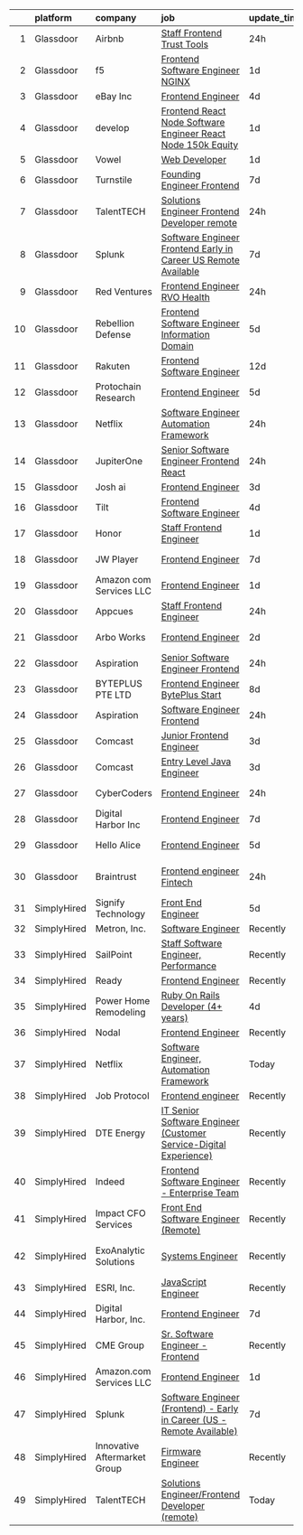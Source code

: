 

|    | platform    | company                      | job                                                                                                                                                                                                                                                                                                                                                                                                                                                                                                                                                                                                                                                                                                                                                                                                                                                                                                                                                                                                                                                                                                                                                                                                                                                                                                                                                                    | update_time   | location                   |
|---:|:------------|:-----------------------------|:-----------------------------------------------------------------------------------------------------------------------------------------------------------------------------------------------------------------------------------------------------------------------------------------------------------------------------------------------------------------------------------------------------------------------------------------------------------------------------------------------------------------------------------------------------------------------------------------------------------------------------------------------------------------------------------------------------------------------------------------------------------------------------------------------------------------------------------------------------------------------------------------------------------------------------------------------------------------------------------------------------------------------------------------------------------------------------------------------------------------------------------------------------------------------------------------------------------------------------------------------------------------------------------------------------------------------------------------------------------------------|:--------------|:---------------------------|
|  1 | Glassdoor   | Airbnb                       | [Staff Frontend   Trust Tools](https://www.glassdoor.com/partner/jobListing.htm?pos=114&ao=1136043&s=58&guid=00000182f2cf32ae985b457f6c83e741&src=GD_JOB_AD&t=SR&vt=w&ea=1&cs=1_4fd03c89&cb=1661931041787&jobListingId=1008104454836&jrtk=3-0-1gbpcucmch4ct801-1gbpcucmsg4eb800-806b18b605f4eea3-)                                                                                                                                                                                                                                                                                                                                                                                                                                                                                                                                                                                                                                                                                                                                                                                                                                                                                                                                                                                                                                                                     | 24h           | Seattle, WA                |
|  2 | Glassdoor   | f5                           | [Frontend Software Engineer   NGINX](https://www.glassdoor.com/partner/jobListing.htm?pos=109&ao=1136043&s=58&guid=00000182f2cf32ae985b457f6c83e741&src=GD_JOB_AD&t=SR&vt=w&cs=1_c05938db&cb=1661931041786&jobListingId=1008101385822&jrtk=3-0-1gbpcucmch4ct801-1gbpcucmsg4eb800-ab3b6c622a041f1a-)                                                                                                                                                                                                                                                                                                                                                                                                                                                                                                                                                                                                                                                                                                                                                                                                                                                                                                                                                                                                                                                                    | 1d            | Seattle, WA                |
|  3 | Glassdoor   | eBay Inc                     | [Frontend Engineer](https://www.glassdoor.com/partner/jobListing.htm?pos=129&ao=1136043&s=58&guid=00000182f2cf32ae985b457f6c83e741&src=GD_JOB_AD&t=SR&vt=w&cs=1_2962541b&cb=1661931041789&jobListingId=1008096967965&jrtk=3-0-1gbpcucmch4ct801-1gbpcucmsg4eb800-e1a3656f66b9cd52-)                                                                                                                                                                                                                                                                                                                                                                                                                                                                                                                                                                                                                                                                                                                                                                                                                                                                                                                                                                                                                                                                                     | 4d            | Atlanta, GA                |
|  4 | Glassdoor   | develop                      | [Frontend React Node Software Engineer  React Node 150k Equity](https://www.glassdoor.com/partner/jobListing.htm?pos=123&ao=1136043&s=58&guid=00000182f2cf32ae985b457f6c83e741&src=GD_JOB_AD&t=SR&vt=w&cs=1_b95d8308&cb=1661931041788&jobListingId=1008102007727&jrtk=3-0-1gbpcucmch4ct801-1gbpcucmsg4eb800-b0bdab69aaee678c-)                                                                                                                                                                                                                                                                                                                                                                                                                                                                                                                                                                                                                                                                                                                                                                                                                                                                                                                                                                                                                                         | 1d            | Miami, FL                  |
|  5 | Glassdoor   | Vowel                        | [Web Developer](https://www.glassdoor.com/partner/jobListing.htm?pos=124&ao=1136043&s=58&guid=00000182f2cf32ae985b457f6c83e741&src=GD_JOB_AD&t=SR&vt=w&cs=1_a912956d&cb=1661931041788&jobListingId=1008101576821&jrtk=3-0-1gbpcucmch4ct801-1gbpcucmsg4eb800-acf3e317e65e725f-)                                                                                                                                                                                                                                                                                                                                                                                                                                                                                                                                                                                                                                                                                                                                                                                                                                                                                                                                                                                                                                                                                         | 1d            | Remote                     |
|  6 | Glassdoor   | Turnstile                    | [Founding Engineer   Frontend](https://www.glassdoor.com/partner/jobListing.htm?pos=112&ao=1136043&s=58&guid=00000182f2cf32ae985b457f6c83e741&src=GD_JOB_AD&t=SR&vt=w&ea=1&cs=1_53a4ad37&cb=1661931041786&jobListingId=1008088948380&jrtk=3-0-1gbpcucmch4ct801-1gbpcucmsg4eb800-4e156d72d90a34b8-)                                                                                                                                                                                                                                                                                                                                                                                                                                                                                                                                                                                                                                                                                                                                                                                                                                                                                                                                                                                                                                                                     | 7d            | Remote                     |
|  7 | Glassdoor   | TalentTECH                   | [Solutions Engineer Frontend Developer  remote ](https://www.glassdoor.com/partner/jobListing.htm?pos=104&ao=1136043&s=58&guid=00000182f2cf32ae985b457f6c83e741&src=GD_JOB_AD&t=SR&vt=w&ea=1&cs=1_8e9f4cfa&cb=1661931041785&jobListingId=1008103113079&jrtk=3-0-1gbpcucmch4ct801-1gbpcucmsg4eb800-38a11cd210967287-)                                                                                                                                                                                                                                                                                                                                                                                                                                                                                                                                                                                                                                                                                                                                                                                                                                                                                                                                                                                                                                                   | 24h           | Atlanta, TX                |
|  8 | Glassdoor   | Splunk                       | [Software Engineer  Frontend    Early in Career  US   Remote Available ](https://www.glassdoor.com/partner/jobListing.htm?pos=127&ao=1136043&s=58&guid=00000182f2cf32ae985b457f6c83e741&src=GD_JOB_AD&t=SR&vt=w&cs=1_c00950f0&cb=1661931041788&jobListingId=1008089366178&jrtk=3-0-1gbpcucmch4ct801-1gbpcucmsg4eb800-2306972c98b04f14-)                                                                                                                                                                                                                                                                                                                                                                                                                                                                                                                                                                                                                                                                                                                                                                                                                                                                                                                                                                                                                                | 7d            | Seattle, WA                |
|  9 | Glassdoor   | Red Ventures                 | [Frontend Engineer   RVO Health](https://www.glassdoor.com/partner/jobListing.htm?pos=125&ao=1136043&s=58&guid=00000182f2cf32ae985b457f6c83e741&src=GD_JOB_AD&t=SR&vt=w&cs=1_caf742c5&cb=1661931041788&jobListingId=1008103966226&jrtk=3-0-1gbpcucmch4ct801-1gbpcucmsg4eb800-6a2454ff19d4aa90-)                                                                                                                                                                                                                                                                                                                                                                                                                                                                                                                                                                                                                                                                                                                                                                                                                                                                                                                                                                                                                                                                        | 24h           | Charlotte, NC              |
| 10 | Glassdoor   | Rebellion Defense            | [Frontend Software Engineer  Information Domain](https://www.glassdoor.com/partner/jobListing.htm?pos=130&ao=1136043&s=58&guid=00000182f2cf32ae985b457f6c83e741&src=GD_JOB_AD&t=SR&vt=w&cs=1_16d29509&cb=1661931041789&jobListingId=1008093711963&jrtk=3-0-1gbpcucmch4ct801-1gbpcucmsg4eb800-a02cbb23e8df5023-)                                                                                                                                                                                                                                                                                                                                                                                                                                                                                                                                                                                                                                                                                                                                                                                                                                                                                                                                                                                                                                                        | 5d            | Remote                     |
| 11 | Glassdoor   | Rakuten                      | [Frontend Software Engineer](https://www.glassdoor.com/partner/jobListing.htm?pos=119&ao=1136043&s=58&guid=00000182f2cf32ae985b457f6c83e741&src=GD_JOB_AD&t=SR&vt=w&cs=1_83850414&cb=1661931041787&jobListingId=1008078707804&jrtk=3-0-1gbpcucmch4ct801-1gbpcucmsg4eb800-306037819de43b41-)                                                                                                                                                                                                                                                                                                                                                                                                                                                                                                                                                                                                                                                                                                                                                                                                                                                                                                                                                                                                                                                                            | 12d           | San Mateo, CA              |
| 12 | Glassdoor   | Protochain Research          | [Frontend Engineer](https://www.glassdoor.com/partner/jobListing.htm?pos=108&ao=1136043&s=58&guid=00000182f2cf32ae985b457f6c83e741&src=GD_JOB_AD&t=SR&vt=w&ea=1&cs=1_39e9d848&cb=1661931041785&jobListingId=1008094876815&jrtk=3-0-1gbpcucmch4ct801-1gbpcucmsg4eb800-3b7964ead90046fb-)                                                                                                                                                                                                                                                                                                                                                                                                                                                                                                                                                                                                                                                                                                                                                                                                                                                                                                                                                                                                                                                                                | 5d            | Remote                     |
| 13 | Glassdoor   | Netflix                      | [Software Engineer  Automation Framework](https://www.glassdoor.com/partner/jobListing.htm?pos=121&ao=1136043&s=58&guid=00000182f2cf32ae985b457f6c83e741&src=GD_JOB_AD&t=SR&vt=w&cs=1_dfa94f6a&cb=1661931041788&jobListingId=1008103754074&jrtk=3-0-1gbpcucmch4ct801-1gbpcucmsg4eb800-849c1575620ac02f-)                                                                                                                                                                                                                                                                                                                                                                                                                                                                                                                                                                                                                                                                                                                                                                                                                                                                                                                                                                                                                                                               | 24h           | Remote                     |
| 14 | Glassdoor   | JupiterOne                   | [Senior Software Engineer   Frontend  React ](https://www.glassdoor.com/partner/jobListing.htm?pos=126&ao=1136043&s=58&guid=00000182f2cf32ae985b457f6c83e741&src=GD_JOB_AD&t=SR&vt=w&ea=1&cs=1_51592ca2&cb=1661931041788&jobListingId=1008103883486&jrtk=3-0-1gbpcucmch4ct801-1gbpcucmsg4eb800-f7618444e3d3a0fe-)                                                                                                                                                                                                                                                                                                                                                                                                                                                                                                                                                                                                                                                                                                                                                                                                                                                                                                                                                                                                                                                      | 24h           | Remote                     |
| 15 | Glassdoor   | Josh ai                      | [Frontend Engineer](https://www.glassdoor.com/partner/jobListing.htm?pos=111&ao=1136043&s=58&guid=00000182f2cf32ae985b457f6c83e741&src=GD_JOB_AD&t=SR&vt=w&cs=1_5d198ebe&cb=1661931041786&jobListingId=1008098402854&jrtk=3-0-1gbpcucmch4ct801-1gbpcucmsg4eb800-7ced3fa972a73b9f-)                                                                                                                                                                                                                                                                                                                                                                                                                                                                                                                                                                                                                                                                                                                                                                                                                                                                                                                                                                                                                                                                                     | 3d            | Denver, CO                 |
| 16 | Glassdoor   | Tilt                         | [Frontend Software Engineer](https://www.glassdoor.com/partner/jobListing.htm?pos=116&ao=1136043&s=58&guid=00000182f2cf32ae985b457f6c83e741&src=GD_JOB_AD&t=SR&vt=w&cs=1_5252c681&cb=1661931041787&jobListingId=1008097050916&jrtk=3-0-1gbpcucmch4ct801-1gbpcucmsg4eb800-c8fa4adb2b2f8ff5-)                                                                                                                                                                                                                                                                                                                                                                                                                                                                                                                                                                                                                                                                                                                                                                                                                                                                                                                                                                                                                                                                            | 4d            | Remote                     |
| 17 | Glassdoor   | Honor                        | [Staff Frontend Engineer](https://www.glassdoor.com/partner/jobListing.htm?pos=110&ao=1136043&s=58&guid=00000182f2cf32ae985b457f6c83e741&src=GD_JOB_AD&t=SR&vt=w&cs=1_9a2ef22d&cb=1661931041786&jobListingId=1008102033214&jrtk=3-0-1gbpcucmch4ct801-1gbpcucmsg4eb800-34facd97c302328b-)                                                                                                                                                                                                                                                                                                                                                                                                                                                                                                                                                                                                                                                                                                                                                                                                                                                                                                                                                                                                                                                                               | 1d            | Remote                     |
| 18 | Glassdoor   | JW Player                    | [Frontend Engineer](https://www.glassdoor.com/partner/jobListing.htm?pos=117&ao=1136043&s=58&guid=00000182f2cf32ae985b457f6c83e741&src=GD_JOB_AD&t=SR&vt=w&ea=1&cs=1_187da1ea&cb=1661931041787&jobListingId=1008088579198&jrtk=3-0-1gbpcucmch4ct801-1gbpcucmsg4eb800-8fe0483dab920852-)                                                                                                                                                                                                                                                                                                                                                                                                                                                                                                                                                                                                                                                                                                                                                                                                                                                                                                                                                                                                                                                                                | 7d            | New York, NY               |
| 19 | Glassdoor   | Amazon com Services LLC      | [Frontend Engineer](https://www.glassdoor.com/partner/jobListing.htm?pos=106&ao=1136043&s=58&guid=00000182f2cf32ae985b457f6c83e741&src=GD_JOB_AD&t=SR&vt=w&cs=1_8eefd3ee&cb=1661931041785&jobListingId=1008101635144&jrtk=3-0-1gbpcucmch4ct801-1gbpcucmsg4eb800-da3fa317116c0d26-)                                                                                                                                                                                                                                                                                                                                                                                                                                                                                                                                                                                                                                                                                                                                                                                                                                                                                                                                                                                                                                                                                     | 1d            | Remote                     |
| 20 | Glassdoor   | Appcues                      | [Staff Frontend Engineer](https://www.glassdoor.com/partner/jobListing.htm?pos=115&ao=1136043&s=58&guid=00000182f2cf32ae985b457f6c83e741&src=GD_JOB_AD&t=SR&vt=w&cs=1_c4021d0b&cb=1661931041787&jobListingId=1008103793255&jrtk=3-0-1gbpcucmch4ct801-1gbpcucmsg4eb800-8f47ede18637681e-)                                                                                                                                                                                                                                                                                                                                                                                                                                                                                                                                                                                                                                                                                                                                                                                                                                                                                                                                                                                                                                                                               | 24h           | Remote                     |
| 21 | Glassdoor   | Arbo Works                   | [Frontend Engineer](https://www.glassdoor.com/partner/jobListing.htm?pos=113&ao=1136043&s=58&guid=00000182f2cf32ae985b457f6c83e741&src=GD_JOB_AD&t=SR&vt=w&cs=1_2bf0074a&cb=1661931041786&jobListingId=1008099618586&jrtk=3-0-1gbpcucmch4ct801-1gbpcucmsg4eb800-5c9aba682af1d779-)                                                                                                                                                                                                                                                                                                                                                                                                                                                                                                                                                                                                                                                                                                                                                                                                                                                                                                                                                                                                                                                                                     | 2d            | Mountain View, CA          |
| 22 | Glassdoor   | Aspiration                   | [Senior Software Engineer  Frontend](https://www.glassdoor.com/partner/jobListing.htm?pos=103&ao=1110586&s=58&guid=00000182f2cf32ae985b457f6c83e741&src=GD_JOB_AD&t=SR&vt=w&cs=1_54404f92&cb=1661931041785&jobListingId=1008103782669&cpc=3BA4CE39D5B5DEF5&jrtk=3-0-1gbpcucmch4ct801-1gbpcucmsg4eb800-e481bde8363599d9--6NYlbfkN0DG4ntHtB_rMsnfhgmnSvK2brktLme1L4SiDeJjQ-izrVOLqRJ5-yjEhSyAj73O13TFM8QQA2cWgFXuuGQLfL5daLtuTukR0e1aS9HHX9SNh1QYAGiE4rQG8G2oT5k_ydTHRduVivJBXZyepxHZkXLThIaPZI4GfZ8fiCF_PP28F_LskAjFsBEioW2_gDWP34mDZjo42mfch4HyKQ2RoIJXQDMv7nwo1iWNMN63ZWVI5l4ShPByEeLc2aArvopHzFkzmh8slxMkzcifFiDqrWCnRB_e74UMbxu23A0M3XhNNjPol3j5Y6zikA7aSbMmF9MjuJOpNJb61vr1v_YOC7UsmxksFa0TeDbfcjaWLkXf5myg3zLPZGZiXy3nLnIgCCR1DmFzE-qRw3N5rzWic9ov8fdegfO60DCsVMdp5a_erMHLGaexfSsGlWc4NpfblPZgCwfDRNfvBxp_nMFnI-cg_KB2eKp54KzGyDNWIzYZQ18-qq8K1xfVzKN3XPHdTKG0u8LeXI3XI_bObOMfxbxBBPl7b6uZTjA3hgESOgSq7UBoe5cbfpMv2qfK1l6MGSnG3PgUhIZoVQX0Ijd03mlwHHYYkmzRjyzQd5zAAla7acAa0hMHSt26XDnkfYkxbnFZfd38m79bxJ2PpQn7N6pzChX8LAmq53e1yPh4_SNqLxbtWuFgIsCkA0rMWIj-URWIy0PXcbXBH92PsE7p9MapXe44wNFL4qMipw7f8cWuDv6cgeacZCsz1nwL9jdujKMfXtE2n4vtBR9_u7qwANDsx72GWjKqiGQDwPenjiJFoBYE_zoOen3QU0xcz_HKhpLLlyjwLCCSfUtmJdBMNbvqVfvFzHOUpA7OhEFWPKOO1k6rH5wFtkoOAtnSPRiDGBlJ8Qac5UjBh8PSlwx7V8uz_q0CLgmqhL84Of8KDsElf72Jb-DIbDBa7Nu1BZMnepT8NxieBThSLYEu_OVS1CZ-hqf1eDD37IY%3D) | 24h           | Remote                     |
| 23 | Glassdoor   | BYTEPLUS PTE  LTD            | [Frontend Engineer  BytePlus    Start](https://www.glassdoor.com/partner/jobListing.htm?pos=118&ao=1136043&s=58&guid=00000182f2cf32ae985b457f6c83e741&src=GD_JOB_AD&t=SR&vt=w&cs=1_0ab41f1c&cb=1661931041787&jobListingId=1008086064386&jrtk=3-0-1gbpcucmch4ct801-1gbpcucmsg4eb800-6e1516c715bab033-)                                                                                                                                                                                                                                                                                                                                                                                                                                                                                                                                                                                                                                                                                                                                                                                                                                                                                                                                                                                                                                                                  | 8d            | Marina, CA                 |
| 24 | Glassdoor   | Aspiration                   | [Software Engineer  Frontend](https://www.glassdoor.com/partner/jobListing.htm?pos=101&ao=1110586&s=58&guid=00000182f2cf32ae985b457f6c83e741&src=GD_JOB_AD&t=SR&vt=w&cs=1_a15280c4&cb=1661931041785&jobListingId=1008103782713&cpc=2CAED5C921A5F994&jrtk=3-0-1gbpcucmch4ct801-1gbpcucmsg4eb800-83c85648093ac60a--6NYlbfkN0DG4ntHtB_rMsnfhgmnSvK2brktLme1L4SiDeJjQ-izrVOLqRJ5-yjEhSyAj73O13TFM8QQA2cWgAiewYO4qWNFYntdi8onyU1xqRGYo_kPcAGSYZHUhrPRNvLeGC62ygKaXbg79msETGeg8kHz3PG4FY-nRN1qCgDbDf-l87nIBnfUWT52Wc5bou0OJXdhF8gBiSpPjmctSTw57tYOs6JvkNXvZW4lvy_65esjo3sYs65hbvAUe_0Z0D21opfkl9zNj1y9pI6cLFUnNBlGoOkB43MQK-p2WgSkMUNOoukoq1wAjOWUqUHR4DAO9y7f2EOVQ_0zHhCo6QmzXdzS45-IVny5YT9Q5vGmXAcy97TsRAQbVs94D7-NsB3WhA8_Wu8bd-fsB38QzFehqICMAsOavIP-OLLCLjp4zIFWb7cgNldbY8AC5CVnRXq9PEqPlavU8aOQqCisTR9Kz7TGUmomXa3_1__fO1W430sWqru7YJ2KGNwQugefrY_iwuTzEeQR8DuBQz10EZw0TY6AP7uH6OwM8RUI7Fw6kxUakRzAnMds7Um97HVPz4EC9IwFB9qwJTYrHgSUVdN4QWUe-7dNddqUu0vu7Lr4BliM33WXwJopRDpwbyACtJShLyDP5xXlMJlwecK76iG4G4SfqCpBcQruWeADs0IRdW_dnfKrfLB_Q13JLMAm94SocX2pUH2yG_DVa0l9fkpyBH9XFsxDb5dEzY6QxYyulpe-vdbdXeZt_-4eRV4Zvv5c-bhUpAHiMmjPJWtAnJ7vU75SIsFy04fUcAFn54RUCpHXoU-MnM6ZFqwGDac9dUr_M-fYL2kXTb65IekriR9q5Wj_yEDK8iXgQqSWecvElBcUCH8wakOVhGI-2yLacy3TbcOEo9sGgfKfazAlhTVnNZQe6_f-aw4IXLCyKVyYadgx0jVSeCYyGhLtg3andWmGqGV3mHBhpU9IoYzT5kl9LokpSM28LfixwlbV2qs%3D)        | 24h           | Remote                     |
| 25 | Glassdoor   | Comcast                      | [Junior Frontend Engineer](https://www.glassdoor.com/partner/jobListing.htm?pos=105&ao=1136043&s=58&guid=00000182f2cf32ae985b457f6c83e741&src=GD_JOB_AD&t=SR&vt=w&cs=1_d541ce05&cb=1661931041785&jobListingId=1008098425420&jrtk=3-0-1gbpcucmch4ct801-1gbpcucmsg4eb800-09dd26d12ec19284-)                                                                                                                                                                                                                                                                                                                                                                                                                                                                                                                                                                                                                                                                                                                                                                                                                                                                                                                                                                                                                                                                              | 3d            | Irvine, CA                 |
| 26 | Glassdoor   | Comcast                      | [Entry Level Java Engineer](https://www.glassdoor.com/partner/jobListing.htm?pos=120&ao=1136043&s=58&guid=00000182f2cf32ae985b457f6c83e741&src=GD_JOB_AD&t=SR&vt=w&cs=1_f158a8ce&cb=1661931041788&jobListingId=1008098425425&jrtk=3-0-1gbpcucmch4ct801-1gbpcucmsg4eb800-f9bb15a2968acc7f-)                                                                                                                                                                                                                                                                                                                                                                                                                                                                                                                                                                                                                                                                                                                                                                                                                                                                                                                                                                                                                                                                             | 3d            | Englewood, CO              |
| 27 | Glassdoor   | CyberCoders                  | [Frontend Engineer](https://www.glassdoor.com/partner/jobListing.htm?pos=102&ao=1110586&s=58&guid=00000182f2cf32ae985b457f6c83e741&src=GD_JOB_AD&t=SR&vt=w&ea=1&cs=1_de10bcdb&cb=1661931041785&jobListingId=1008103068752&cpc=8795CF9063CD573D&jrtk=3-0-1gbpcucmch4ct801-1gbpcucmsg4eb800-9679ff17d680f58d--6NYlbfkN0CpFJQzrgRR8WqXWK1qKKEqALWJw739KlKqr2H-MSI4eoBlI4EFrmor2FYZMP3muM1w4UmO-snJqCJppwaEbTVJUzFf1108B9-5XCqMLwT_e769exCVb1dJPEECboCJ9mDx9IDz6MIRJLslG4KkzphiiT8znOoDe_oQPLDqj73ejkP6ZJ8AEe4zmmx6JkPvqqv4qn9K1aWMfDwVl6ibM_vupmKsXEOTALb2FeMhwN-ynP4cjalAKrLPbnBCo1QgLxrriahgjfkzAPx6BwWy_OiGHVYrYZIZZaCeQyoNEBsXYoXjbu8D-yHJLi8j7V4v9aoUlOmKfWjw8ydeT6ABCabfHd5QG3A8K-cY2vT3iTZb2wkEwustAB8AGrEa1HPNMDImko3oWJK_awhhTwBdhSvnDNQxlKRBuz4T04DvVJMNg71tF0MtJ1YMKkUWoNyP2HODkYskZmnNcCAKlKb62nErs5MhXXJJZr2mZDOM70fM-rM0A5TLgGA9ydGf3bHsLREqCxS7EgBd5smzvD6P8G2cM8yTzHFWkxuhqdNWXThhRi6fIHz3R-tt6vSgHbpJSCq6WuhSoXbLV2skvyPWMR1w8woNakLr4km6lhg40bKq3PbOanNhUeyLgdPywfpTv5oZ0YO7wpckOebkmdn_Vvl5Vk5SPKiJL3eh5FsneDX_exzMEJUMlU4awU-ZylZTtEflGSD7qOQZXTg3CRaziK6LQCzbImrNNeTD1_MNppVh1AoI5u5xIDyUmtFESPGc-zQaUUpsWhMdQHyW68mgdoIObnFXEyb77131FF4A9P3wjSGUbOdElP8d415R1rldOGicJGe6-2_x8s7xscbuuiip0hARevxLdDsbO4R5i0hi_5qMCGVKL8Pqrlyl8ZG2bXGifeLH-SRR43AU3TuuJykO6B7GXvKGUGRqjNtec3F_5MMTVbct_GGl3JdEnLAGf2VHdz11U5BO8f2-ynwVkUDN1fyCambnHG0%3D)             | 24h           | New York, NY               |
| 28 | Glassdoor   | Digital Harbor  Inc          | [Frontend Engineer](https://www.glassdoor.com/partner/jobListing.htm?pos=128&ao=1136043&s=58&guid=00000182f2cf32ae985b457f6c83e741&src=GD_JOB_AD&t=SR&vt=w&ea=1&cs=1_58579a6a&cb=1661931041789&jobListingId=1008088189441&jrtk=3-0-1gbpcucmch4ct801-1gbpcucmsg4eb800-cbab3a4222795f52-)                                                                                                                                                                                                                                                                                                                                                                                                                                                                                                                                                                                                                                                                                                                                                                                                                                                                                                                                                                                                                                                                                | 7d            | Remote                     |
| 29 | Glassdoor   | Hello Alice                  | [Frontend Engineer](https://www.glassdoor.com/partner/jobListing.htm?pos=122&ao=1136043&s=58&guid=00000182f2cf32ae985b457f6c83e741&src=GD_JOB_AD&t=SR&vt=w&ea=1&cs=1_72354e81&cb=1661931041788&jobListingId=1008094743980&jrtk=3-0-1gbpcucmch4ct801-1gbpcucmsg4eb800-83d1447357451044-)                                                                                                                                                                                                                                                                                                                                                                                                                                                                                                                                                                                                                                                                                                                                                                                                                                                                                                                                                                                                                                                                                | 5d            | Houston, TX                |
| 30 | Glassdoor   | Braintrust                   | [Frontend engineer  Fintech ](https://www.glassdoor.com/partner/jobListing.htm?pos=107&ao=1136043&s=58&guid=00000182f2cf32ae985b457f6c83e741&src=GD_JOB_AD&t=SR&vt=w&ea=1&cs=1_b3d11133&cb=1661931041785&jobListingId=1008104267647&jrtk=3-0-1gbpcucmch4ct801-1gbpcucmsg4eb800-a73ff2c1712f807c-)                                                                                                                                                                                                                                                                                                                                                                                                                                                                                                                                                                                                                                                                                                                                                                                                                                                                                                                                                                                                                                                                      | 24h           | San Francisco, CA          |
| 31 | SimplyHired | Signify Technology           | [Front End Engineer](https://www.simplyhired.com/job/1YhXbTcB3I9luX3Lk9dHcZ3Ez6bTn48LiHqWNIWk12h2XwOC6gZlgQ?q=frontend+engineer)                                                                                                                                                                                                                                                                                                                                                                                                                                                                                                                                                                                                                                                                                                                                                                                                                                                                                                                                                                                                                                                                                                                                                                                                                                       | 5d            | Remote                     |
| 32 | SimplyHired | Metron, Inc.                 | [Software Engineer](https://www.simplyhired.com/job/Ki0u2YviscUuapPvbVQzKfn_7cjL1LZe97iYKDFqGubP3GmX-av6_w?q=frontend+engineer)                                                                                                                                                                                                                                                                                                                                                                                                                                                                                                                                                                                                                                                                                                                                                                                                                                                                                                                                                                                                                                                                                                                                                                                                                                        | Recently      | Reston, VA                 |
| 33 | SimplyHired | SailPoint                    | [Staff Software Engineer, Performance](https://www.simplyhired.com/job/H7nXnD50if4c5ClojqMwMKNO6VgmQCOPY9zrQel2iE_tb5qQ06i7qw?q=frontend+engineer)                                                                                                                                                                                                                                                                                                                                                                                                                                                                                                                                                                                                                                                                                                                                                                                                                                                                                                                                                                                                                                                                                                                                                                                                                     | Recently      | Remote                     |
| 34 | SimplyHired | Ready                        | [Frontend Engineer](https://www.simplyhired.com/job/NfBh9lIXHlK5WnBnJRBiQm0lcc0VntcXWDxclZFLZkHgoLP9ATK3oQ?q=frontend+engineer)                                                                                                                                                                                                                                                                                                                                                                                                                                                                                                                                                                                                                                                                                                                                                                                                                                                                                                                                                                                                                                                                                                                                                                                                                                        | Recently      | California                 |
| 35 | SimplyHired | Power Home Remodeling        | [Ruby On Rails Developer (4+ years)](https://www.simplyhired.com/job/V_w5kW6hxAohB21ZqEEKrj1vVywwEKTlZux3elm5NhaND68y4CDbug?q=frontend+engineer)                                                                                                                                                                                                                                                                                                                                                                                                                                                                                                                                                                                                                                                                                                                                                                                                                                                                                                                                                                                                                                                                                                                                                                                                                       | 4d            | Newark, DE                 |
| 36 | SimplyHired | Nodal                        | [Frontend Engineer](https://www.simplyhired.com/job/75ry-Eu0nSZpKMRgg41Z0_gvK2rV-hQ2xCKkRD2dfeeva-gc--Hn4w?q=frontend+engineer)                                                                                                                                                                                                                                                                                                                                                                                                                                                                                                                                                                                                                                                                                                                                                                                                                                                                                                                                                                                                                                                                                                                                                                                                                                        | Recently      | Remote                     |
| 37 | SimplyHired | Netflix                      | [Software Engineer, Automation Framework](https://www.simplyhired.com/job/b-xyVTKRfa2K647tDIlGRCl5-vXaMLl924meqF76pAXeNsfeqPgSbQ?q=frontend+engineer)                                                                                                                                                                                                                                                                                                                                                                                                                                                                                                                                                                                                                                                                                                                                                                                                                                                                                                                                                                                                                                                                                                                                                                                                                  | Today         | Remote                     |
| 38 | SimplyHired | Job Protocol                 | [Frontend engineer](https://www.simplyhired.com/job/EfDkzJbLF5qSPQvEshBdxXXnYwEvNhQNnflr9fkViFTJaW_om62kOA?q=frontend+engineer)                                                                                                                                                                                                                                                                                                                                                                                                                                                                                                                                                                                                                                                                                                                                                                                                                                                                                                                                                                                                                                                                                                                                                                                                                                        | Recently      | Remote                     |
| 39 | SimplyHired | DTE Energy                   | [IT Senior Software Engineer (Customer Service-Digital Experience)](https://www.simplyhired.com/job/JvvTdtUvCo1plGK62BDdH0n7TMZPr1alzEo-BMYw1FrbW71hr3U_pg?q=frontend+engineer)                                                                                                                                                                                                                                                                                                                                                                                                                                                                                                                                                                                                                                                                                                                                                                                                                                                                                                                                                                                                                                                                                                                                                                                        | Recently      | Detroit, MI                |
| 40 | SimplyHired | Indeed                       | [Frontend Software Engineer - Enterprise Team](https://www.simplyhired.com/job/0GBig6yJL8Hjcr0DHpx_X81_8_ku3nkeQ2UswtU3fbQZuTH9aDSSkg?q=frontend+engineer)                                                                                                                                                                                                                                                                                                                                                                                                                                                                                                                                                                                                                                                                                                                                                                                                                                                                                                                                                                                                                                                                                                                                                                                                             | Recently      | United States +2 locations |
| 41 | SimplyHired | Impact CFO Services          | [Front End Software Engineer (Remote)](https://www.simplyhired.com/job/68zrpNjREHcZHIhrJOdDdmeeq3mAt3gvQVsNKFGo_wZ9LMhcBC7-Bg?q=frontend+engineer)                                                                                                                                                                                                                                                                                                                                                                                                                                                                                                                                                                                                                                                                                                                                                                                                                                                                                                                                                                                                                                                                                                                                                                                                                     | Recently      | Forest Grove, OR           |
| 42 | SimplyHired | ExoAnalytic Solutions        | [Systems Engineer](https://www.simplyhired.com/job/fncGn3qlXAH0CiuxxDGcUXMiSH3udsQQpKR1_NzKvYflvb8Z2o2zPw?q=frontend+engineer)                                                                                                                                                                                                                                                                                                                                                                                                                                                                                                                                                                                                                                                                                                                                                                                                                                                                                                                                                                                                                                                                                                                                                                                                                                         | Recently      | Colorado Springs, CO       |
| 43 | SimplyHired | ESRI, Inc.                   | [JavaScript Engineer](https://www.simplyhired.com/job/Gi_zOYXryF1w76HADj8daDBXdxzlqQfsQMFokuR2_7GOEL5ZJJSiOw?q=frontend+engineer)                                                                                                                                                                                                                                                                                                                                                                                                                                                                                                                                                                                                                                                                                                                                                                                                                                                                                                                                                                                                                                                                                                                                                                                                                                      | Recently      | Remote                     |
| 44 | SimplyHired | Digital Harbor, Inc.         | [Frontend Engineer](https://www.simplyhired.com/job/JKUpKQSGDfrAWKI0ony4WoYOo-ZI1NmlJqz5l40PwlBl82dT2-mGjw?q=frontend+engineer)                                                                                                                                                                                                                                                                                                                                                                                                                                                                                                                                                                                                                                                                                                                                                                                                                                                                                                                                                                                                                                                                                                                                                                                                                                        | 7d            | Remote                     |
| 45 | SimplyHired | CME Group                    | [Sr. Software Engineer - Frontend](https://www.simplyhired.com/job/ujyHv7u3zs-97pmVpujw0lQ7UHbgL3QyTrAyKc0Uiiqr3Y9TP7IEKw?q=frontend+engineer)                                                                                                                                                                                                                                                                                                                                                                                                                                                                                                                                                                                                                                                                                                                                                                                                                                                                                                                                                                                                                                                                                                                                                                                                                         | Recently      | Chicago, IL                |
| 46 | SimplyHired | Amazon.com Services LLC      | [Frontend Engineer](https://www.simplyhired.com/job/MD3yAvBmAMJDtg_FPohyOWyaSZII-kxAl8JiF4jDXI-Dd1RaSgtIdg?q=frontend+engineer)                                                                                                                                                                                                                                                                                                                                                                                                                                                                                                                                                                                                                                                                                                                                                                                                                                                                                                                                                                                                                                                                                                                                                                                                                                        | 1d            | Remote +2 locations        |
| 47 | SimplyHired | Splunk                       | [Software Engineer (Frontend) - Early in Career (US - Remote Available)](https://www.simplyhired.com/job/uIWS1gN4HLlqWi-2IDeoWmZnyamsaKgPXzQ-_vmQ_BfYnK33RDX4wA?q=frontend+engineer)                                                                                                                                                                                                                                                                                                                                                                                                                                                                                                                                                                                                                                                                                                                                                                                                                                                                                                                                                                                                                                                                                                                                                                                   | 7d            | Boulder, CO +4 locations   |
| 48 | SimplyHired | Innovative Aftermarket Group | [Firmware Engineer](https://www.simplyhired.com/job/BKXuKutHFzTtwaVpsAOWFkFUTbTHnGsR8e3WRqu0hq_Hi4ciidyJtQ?q=frontend+engineer)                                                                                                                                                                                                                                                                                                                                                                                                                                                                                                                                                                                                                                                                                                                                                                                                                                                                                                                                                                                                                                                                                                                                                                                                                                        | Recently      | Chandler, AZ               |
| 49 | SimplyHired | TalentTECH                   | [Solutions Engineer/Frontend Developer (remote)](https://www.simplyhired.com/job/r3NZD_ApUxMkDh9uoq6MJhv0crxkVJYGgQNl0c6914U1EJGruxzmfg?q=frontend+engineer)                                                                                                                                                                                                                                                                                                                                                                                                                                                                                                                                                                                                                                                                                                                                                                                                                                                                                                                                                                                                                                                                                                                                                                                                           | Today         | Atlanta, TX +4 locations   |